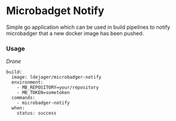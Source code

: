 # Microbadget Notify

Simple go application which can be used in build pipelines to notify microbadger that a new docker image has been pushed.

### Usage

*Drone*

```
build:
  image: ldejager/microbadger-notify
  environment:
    - MB_REPOSITORY=your/repository
    - MB_TOKEN=sometoken
  commands:
    - microbadger-notify
  when:
    status: success
```
